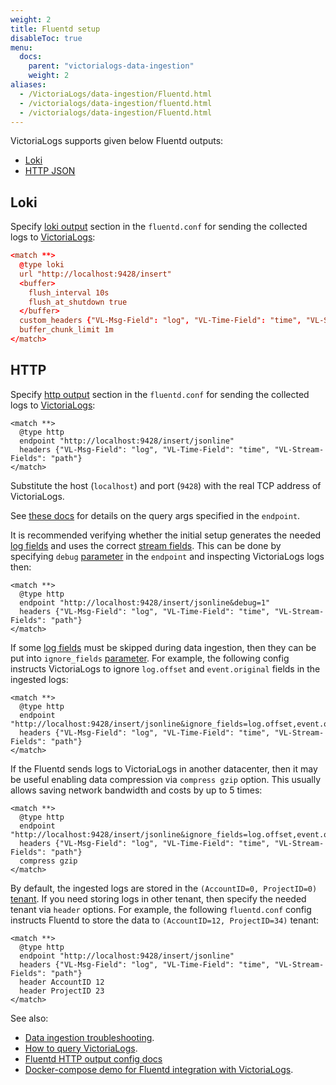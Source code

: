 ```yaml
---
weight: 2
title: Fluentd setup
disableToc: true
menu:
  docs:
    parent: "victorialogs-data-ingestion"
    weight: 2
aliases:
  - /VictoriaLogs/data-ingestion/Fluentd.html
  - /victorialogs/data-ingestion/fluentd.html
  - /victorialogs/data-ingestion/Fluentd.html
---
```

VictoriaLogs supports given below Fluentd outputs:
- [Loki](#loki)
- [HTTP JSON](#http)

## Loki

Specify [loki output](https://docs.fluentd.io/manual/pipeline/outputs/loki) section in the `fluentd.conf`
for sending the collected logs to [VictoriaLogs](https://docs.victoriametrics.com/victorialogs/):

```conf
<match **>
  @type loki
  url "http://localhost:9428/insert"
  <buffer>
    flush_interval 10s
    flush_at_shutdown true
  </buffer>
  custom_headers {"VL-Msg-Field": "log", "VL-Time-Field": "time", "VL-Stream-Fields": "path"}
  buffer_chunk_limit 1m
</match>
```

## HTTP

Specify [http output](https://docs.fluentd.io/manual/pipeline/outputs/http) section in the `fluentd.conf`
for sending the collected logs to [VictoriaLogs](https://docs.victoriametrics.com/victorialogs/):

```fluentd
<match **>
  @type http
  endpoint "http://localhost:9428/insert/jsonline"
  headers {"VL-Msg-Field": "log", "VL-Time-Field": "time", "VL-Stream-Fields": "path"}
</match>
```

Substitute the host (`localhost`) and port (`9428`) with the real TCP address of VictoriaLogs.

See [these docs](https://docs.victoriametrics.com/victorialogs/data-ingestion/#http-parameters) for details on the query args specified in the `endpoint`.

It is recommended verifying whether the initial setup generates the needed [log fields](https://docs.victoriametrics.com/victorialogs/keyconcepts/#data-model)
and uses the correct [stream fields](https://docs.victoriametrics.com/victorialogs/keyconcepts/#stream-fields).
This can be done by specifying `debug` [parameter](https://docs.victoriametrics.com/victorialogs/data-ingestion/#http-parameters) in the `endpoint`
and inspecting VictoriaLogs logs then:

```fluentd
<match **>
  @type http
  endpoint "http://localhost:9428/insert/jsonline&debug=1"
  headers {"VL-Msg-Field": "log", "VL-Time-Field": "time", "VL-Stream-Fields": "path"}
</match>
```

If some [log fields](https://docs.victoriametrics.com/victorialogs/keyconcepts/#data-model) must be skipped
during data ingestion, then they can be put into `ignore_fields` [parameter](https://docs.victoriametrics.com/victorialogs/data-ingestion/#http-parameters).
For example, the following config instructs VictoriaLogs to ignore `log.offset` and `event.original` fields in the ingested logs:

```fluentd
<match **>
  @type http
  endpoint "http://localhost:9428/insert/jsonline&ignore_fields=log.offset,event.original"
  headers {"VL-Msg-Field": "log", "VL-Time-Field": "time", "VL-Stream-Fields": "path"}
</match>
```

If the Fluentd sends logs to VictoriaLogs in another datacenter, then it may be useful enabling data compression via `compress gzip` option.
This usually allows saving network bandwidth and costs by up to 5 times:

```fluentd
<match **>
  @type http
  endpoint "http://localhost:9428/insert/jsonline&ignore_fields=log.offset,event.original"
  headers {"VL-Msg-Field": "log", "VL-Time-Field": "time", "VL-Stream-Fields": "path"}
  compress gzip
</match>
```

By default, the ingested logs are stored in the `(AccountID=0, ProjectID=0)` [tenant](https://docs.victoriametrics.com/victorialogs/keyconcepts/#multitenancy).
If you need storing logs in other tenant, then specify the needed tenant via `header` options.
For example, the following `fluentd.conf` config instructs Fluentd to store the data to `(AccountID=12, ProjectID=34)` tenant:

```fluentd
<match **>
  @type http
  endpoint "http://localhost:9428/insert/jsonline"
  headers {"VL-Msg-Field": "log", "VL-Time-Field": "time", "VL-Stream-Fields": "path"}
  header AccountID 12
  header ProjectID 23
</match>
```

See also:

- [Data ingestion troubleshooting](https://docs.victoriametrics.com/victorialogs/data-ingestion/#troubleshooting).
- [How to query VictoriaLogs](https://docs.victoriametrics.com/victorialogs/querying/).
- [Fluentd HTTP output config docs](https://docs.fluentd.org/output/http)
- [Docker-compose demo for Fluentd integration with VictoriaLogs](https://github.com/zzylol/VictoriaMetrics/tree/master/deployment/docker/victorialogs/fluentd).

